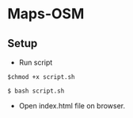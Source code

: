 # Maps-OSM

## Setup
  * Run script

 ```$chmod +x script.sh```
 
 ```$ bash script.sh```
  
* Open index.html file on browser.
